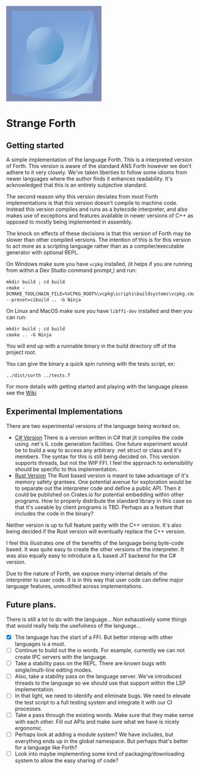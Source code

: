 ![Logo](./strange-forth/assets/strange-forth-logo.png)

# Strange Forth

## Getting started

A simple implementation of the language Forth.  This is a interpreted version of Forth.  This version is aware of the standard ANS Forth however we don't adhere to it very closely.  We've taken liberties to follow some idioms from newer languages where the author finds it enhances readability.  It's acknowledged that this is an entirely subjective standard.

The second reason why this version deviates from most Forth implementations is that this version doesn't compile to machine code.  Instead this version compiles and runs as a bytecode interpreter, and also makes use of exceptions and features available in newer versions of C++ as opposed to mostly being implemented in assembly.

The knock on effects of these decisions is that this version of Forth may be slower than other compiled versions.  The intention of this is for this version to act more as a scripting language rather than as a compiler/executable generator with optional REPL.

On Windows make sure you have `vcpkg` installed, (it helps if you are running from within a Dev Studio command prompt,) and run:

```
mkdir build ; cd build
cmake -DCMAKE_TOOLCHAIN_FILE=%VCPKG_ROOT%\vcpkg\scripts\buildsystems\vcpkg.cmake --preset=cibuild .. -G Ninja
```

On Linux and MacOS make sure you have `libffi-dev` installed and then you can run:

```
mkdir build ; cd build
cmake .. -G Ninja
```

You will end up with a runnable binary in the build directory off of the project root.

You can give the binary a quick spin running with the tests script, ex:

```
../dist/sorth ../tests.f
```

For more details with getting started and playing with the language please see the [Wiki](https://github.com/cstrainge/sorth/wiki)


## Experimental Implementations

There are two experimental versions of the language being worked on.

 - [C# Version](https://github.com/cstrainge/sorth.net)  There is a version written in C# that jit
   compiles the code using .net's IL code generation facilities.  One future experiment would be to
   build a way to access any arbitrary .net struct or class and it's members.  The syntax for this
   is still being decided on.  This version supports threads, but not the WIP FFI.  I feel the
   approach to extensibility should be specific to this implementation.
 - [Rust Version](https://github.com/cstrainge/rsorth)  The Rust based version is meant to take
   advantage of it's memory safety grantees.  One potential avenue for exploration would be to
   separate out the interpreter code and define a public API.  Then it could be published on
   Crates.io for potential embedding within other programs.  How to properly distribute the standard
   library in this case so that it's useable by client programs is TBD.  Perhaps as a feature that
   includes the code in the binary?

Neither version is up to full feature parity with the C++ version.  It's also being decided if the
Rust version will eventually replace the C++ version.

I feel this illustrates one of the benefits of the language being byte-code based.  It was quite
easy to create the other versions of the interpreter.  It was also equally easy to introduce a IL
based JIT backend for the C# version.

Due to the nature of Forth, we expose many internal details of the interpreter to user code.  It is
in this way that user code can define major language features, unmodified across implementations.


## Future plans.

There is still a lot to do with the language... Non exhaustively some things that would really help the usefulness of the language...

 - [x] The language has the start of a FFI.  But better interop with other languages is a must.
 - [ ] Continue to build out the io words.  For example, currently we can not create IPC servers with the language.
 - [ ] Take a stability pass on the REPL.  There are known bugs with single/multi-line editing modes.
 - [ ] Also, take a stability pass on the language server.  We've introduced threads to the language so we should use that support within the LSP implementation.
 - [ ] In that light, we need to identify and eliminate bugs.  We need to elevate the test script to a full testing system and integrate it with our CI processes.
 - [ ] Take a pass through the existing words.  Make sure that they make sense with each other.  Fill out APIs and make sure what we have is nicely ergonomic.
 - [ ] Perhaps look at adding a module system?  We have includes, but everything ends up in the global namespace.  But perhaps that's better for a language like Forth?
 - [ ] Look into maybe implementing some kind of packaging/downloading system to allow the easy sharing of code?
